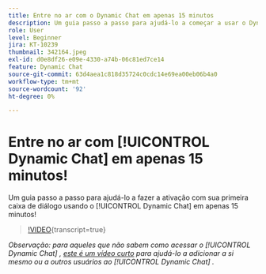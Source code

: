 ```yaml
---
title: Entre no ar com o Dynamic Chat em apenas 15 minutos
description: Um guia passo a passo para ajudá-lo a começar a usar o Dynamic Chat em apenas 15 minutos!
role: User
level: Beginner
jira: KT-10239
thumbnail: 342164.jpeg
exl-id: d0e8df26-e09e-4330-a74b-06c81ed7ce14
feature: Dynamic Chat
source-git-commit: 63d4aea1c818d35724c0cdc14e69ea00eb06b4a0
workflow-type: tm+mt
source-wordcount: '92'
ht-degree: 0%

---
```


# Entre no ar com [!UICONTROL Dynamic Chat] em apenas 15 minutos!

Um guia passo a passo para ajudá-lo a fazer a ativação com sua primeira caixa de diálogo usando o [!UICONTROL Dynamic Chat] em apenas 15 minutos!

>[!VIDEO](https://video.tv.adobe.com/v/342164/?quality=12&learn=on){transcript=true}

*Observação: para aqueles que não sabem como acessar o [!UICONTROL Dynamic Chat] , [este é um vídeo curto](https://experienceleague.adobe.com/docs/marketo-learn/tutorials/dynamic-chat/user-management.html?lang=pt-BR) para ajudá-lo a adicionar a si mesmo ou a outros usuários ao [!UICONTROL Dynamic Chat] .*

